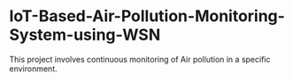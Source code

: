 # IoT-Based-Air-Pollution-Monitoring-System-using-WSN
This project involves continuous monitoring of Air pollution in a specific environment.
